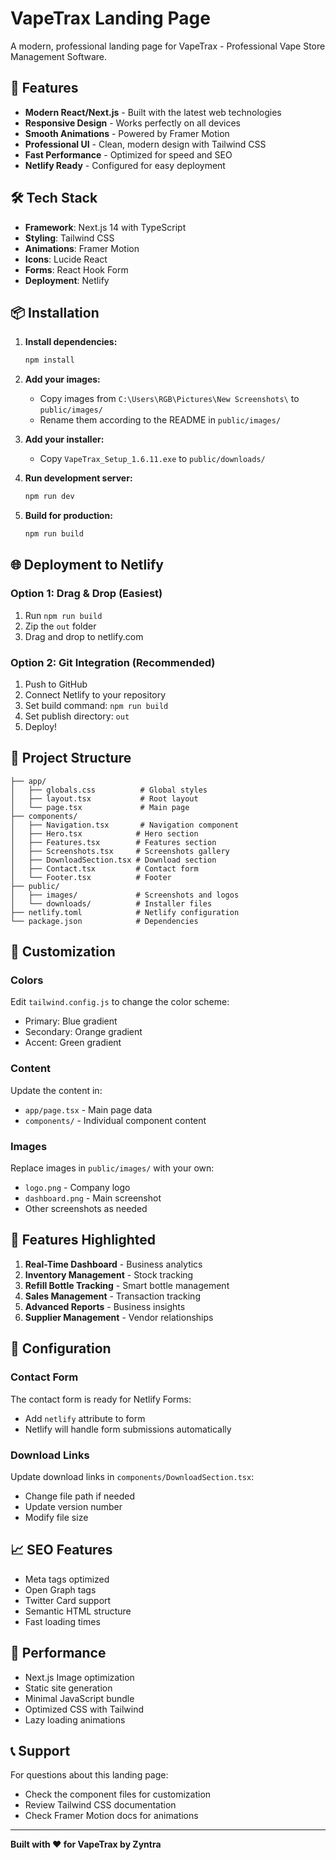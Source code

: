 # VapeTrax Landing Page

A modern, professional landing page for VapeTrax - Professional Vape Store Management Software.

## 🚀 Features

- **Modern React/Next.js** - Built with the latest web technologies
- **Responsive Design** - Works perfectly on all devices
- **Smooth Animations** - Powered by Framer Motion
- **Professional UI** - Clean, modern design with Tailwind CSS
- **Fast Performance** - Optimized for speed and SEO
- **Netlify Ready** - Configured for easy deployment

## 🛠️ Tech Stack

- **Framework**: Next.js 14 with TypeScript
- **Styling**: Tailwind CSS
- **Animations**: Framer Motion
- **Icons**: Lucide React
- **Forms**: React Hook Form
- **Deployment**: Netlify

## 📦 Installation

1. **Install dependencies:**
   ```bash
   npm install
   ```

2. **Add your images:**
   - Copy images from `C:\Users\RGB\Pictures\New Screenshots\` to `public/images/`
   - Rename them according to the README in `public/images/`

3. **Add your installer:**
   - Copy `VapeTrax_Setup_1.6.11.exe` to `public/downloads/`

4. **Run development server:**
   ```bash
   npm run dev
   ```

5. **Build for production:**
   ```bash
   npm run build
   ```

## 🌐 Deployment to Netlify

### Option 1: Drag & Drop (Easiest)
1. Run `npm run build`
2. Zip the `out` folder
3. Drag and drop to netlify.com

### Option 2: Git Integration (Recommended)
1. Push to GitHub
2. Connect Netlify to your repository
3. Set build command: `npm run build`
4. Set publish directory: `out`
5. Deploy!

## 📁 Project Structure

```
├── app/
│   ├── globals.css          # Global styles
│   ├── layout.tsx           # Root layout
│   └── page.tsx             # Main page
├── components/
│   ├── Navigation.tsx       # Navigation component
│   ├── Hero.tsx            # Hero section
│   ├── Features.tsx        # Features section
│   ├── Screenshots.tsx     # Screenshots gallery
│   ├── DownloadSection.tsx # Download section
│   ├── Contact.tsx         # Contact form
│   └── Footer.tsx          # Footer
├── public/
│   ├── images/             # Screenshots and logos
│   └── downloads/          # Installer files
├── netlify.toml            # Netlify configuration
└── package.json            # Dependencies
```

## 🎨 Customization

### Colors
Edit `tailwind.config.js` to change the color scheme:
- Primary: Blue gradient
- Secondary: Orange gradient
- Accent: Green gradient

### Content
Update the content in:
- `app/page.tsx` - Main page data
- `components/` - Individual component content

### Images
Replace images in `public/images/` with your own:
- `logo.png` - Company logo
- `dashboard.png` - Main screenshot
- Other screenshots as needed

## 📱 Features Highlighted

1. **Real-Time Dashboard** - Business analytics
2. **Inventory Management** - Stock tracking
3. **Refill Bottle Tracking** - Smart bottle management
4. **Sales Management** - Transaction tracking
5. **Advanced Reports** - Business insights
6. **Supplier Management** - Vendor relationships

## 🔧 Configuration

### Contact Form
The contact form is ready for Netlify Forms:
- Add `netlify` attribute to form
- Netlify will handle form submissions automatically

### Download Links
Update download links in `components/DownloadSection.tsx`:
- Change file path if needed
- Update version number
- Modify file size

## 📈 SEO Features

- Meta tags optimized
- Open Graph tags
- Twitter Card support
- Semantic HTML structure
- Fast loading times

## 🚀 Performance

- Next.js Image optimization
- Static site generation
- Minimal JavaScript bundle
- Optimized CSS with Tailwind
- Lazy loading animations

## 📞 Support

For questions about this landing page:
- Check the component files for customization
- Review Tailwind CSS documentation
- Check Framer Motion docs for animations

---

**Built with ❤️ for VapeTrax by Zyntra**
